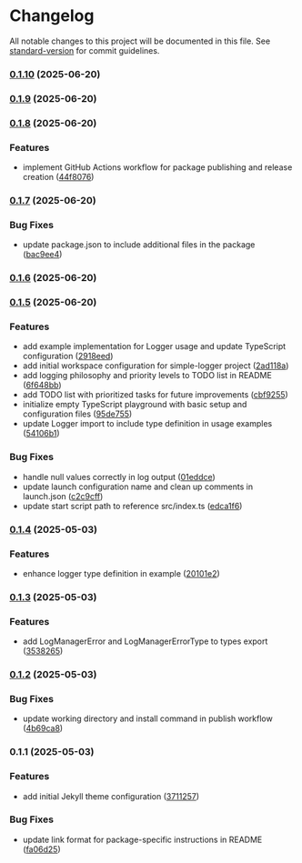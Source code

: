 # Changelog

All notable changes to this project will be documented in this file. See [standard-version](https://github.com/conventional-changelog/standard-version) for commit guidelines.

### [0.1.10](https://github.com/madooei/simple-logger/compare/v0.1.9...v0.1.10) (2025-06-20)

### [0.1.9](https://github.com/madooei/simple-logger/compare/v0.1.8...v0.1.9) (2025-06-20)

### [0.1.8](https://github.com/madooei/simple-logger/compare/v0.1.7...v0.1.8) (2025-06-20)


### Features

* implement GitHub Actions workflow for package publishing and release creation ([44f8076](https://github.com/madooei/simple-logger/commit/44f807609e307aa42a430edf678693163e559ace))

### [0.1.7](https://github.com/madooei/simple-logger/compare/v0.1.6...v0.1.7) (2025-06-20)


### Bug Fixes

* update package.json to include additional files in the package ([bac9ee4](https://github.com/madooei/simple-logger/commit/bac9ee46a8fdf4203fd491b2de356b09443e0983))

### [0.1.6](https://github.com/madooei/simple-logger/compare/v0.1.5...v0.1.6) (2025-06-20)

### [0.1.5](https://github.com/madooei/simple-logger/compare/v0.1.4...v0.1.5) (2025-06-20)

### Features

- add example implementation for Logger usage and update TypeScript configuration ([2918eed](https://github.com/madooei/simple-logger/commit/2918eed11c9986a27ad85f51302d313ae1d89d94))
- add initial workspace configuration for simple-logger project ([2ad118a](https://github.com/madooei/simple-logger/commit/2ad118a3292c5ebac254d3363d4d50f6ad4c10fb))
- add logging philosophy and priority levels to TODO list in README ([6f648bb](https://github.com/madooei/simple-logger/commit/6f648bb8c23b931adac95338cdae460db532e490))
- add TODO list with prioritized tasks for future improvements ([cbf9255](https://github.com/madooei/simple-logger/commit/cbf9255b3868c7cf5d3839a28ed2d978f58e4197))
- initialize empty TypeScript playground with basic setup and configuration files ([95de755](https://github.com/madooei/simple-logger/commit/95de7551b5d67c47e687e2ea8cd44b3e2caad631))
- update Logger import to include type definition in usage examples ([54106b1](https://github.com/madooei/simple-logger/commit/54106b1d3c70b2c8bb4f01ff3d2b61a59032960a))

### Bug Fixes

- handle null values correctly in log output ([01eddce](https://github.com/madooei/simple-logger/commit/01eddcea6b690bcba437486cd48bed033d128d4e))
- update launch configuration name and clean up comments in launch.json ([c2c9cff](https://github.com/madooei/simple-logger/commit/c2c9cff2f40287c32977d504839f8763a3c652cc))
- update start script path to reference src/index.ts ([edca1f6](https://github.com/madooei/simple-logger/commit/edca1f64a5384723adeef1690e673de702cfa975))

### [0.1.4](https://github.com/proj-coursebook/simple-logger/compare/v0.1.3...v0.1.4) (2025-05-03)

### Features

- enhance logger type definition in example ([20101e2](https://github.com/proj-coursebook/simple-logger/commit/20101e2900f4eadc04625cd7953ef7ab43d75638))

### [0.1.3](https://github.com/proj-coursebook/simple-logger/compare/v0.1.2...v0.1.3) (2025-05-03)

### Features

- add LogManagerError and LogManagerErrorType to types export ([3538265](https://github.com/proj-coursebook/simple-logger/commit/3538265b58f86e1136cc8bb1f92bf41fee5dce8e))

### [0.1.2](https://github.com/proj-coursebook/simple-logger/compare/v0.1.1...v0.1.2) (2025-05-03)

### Bug Fixes

- update working directory and install command in publish workflow ([4b69ca8](https://github.com/proj-coursebook/simple-logger/commit/4b69ca8eff46cb1b70aef8e2bd2d9335c6fb0c3b))

### 0.1.1 (2025-05-03)

### Features

- add initial Jekyll theme configuration ([3711257](https://github.com/proj-coursebook/simple-logger/commit/3711257cb746cbb01ea1a6f9a7112ac381428074))

### Bug Fixes

- update link format for package-specific instructions in README ([fa06d25](https://github.com/proj-coursebook/simple-logger/commit/fa06d25db9a27d46fd3115cd3a5e9059b2379c3e))
